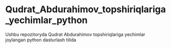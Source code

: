 # Qudrat_Abdurahimov_topshiriqlariga_yechimlar_python
Ushbu repozitoryda Qudrat Abdurahimov topshiriqlariga yechimlar joylangan python dasturlash tilida
